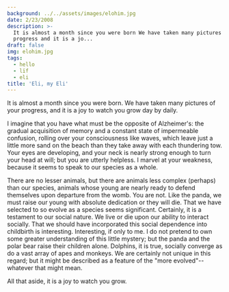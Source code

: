 ```yaml
---
background: ../../assets/images/elohim.jpg
date: 2/23/2008
description: >-
  It is almost a month since you were born We have taken many pictures of your
  progress and it is a jo...
draft: false
img: elohim.jpg
tags:
  - hello
  - lïf
  - eli
title: 'Eli, my Eli'
---
```


It is almost a month since you were born. We have taken many pictures of your progress, and it is a joy to watch you grow day by daily.

I imagine that you have what must be the opposite of Alzheimer's: the gradual acquisition of memory and a constant state of impermeable confusion, rolling over your consciousness like waves, which leave just a little more sand on the beach than they take away with each thundering tow. Your eyes are developing, and your neck is nearly strong enough to turn your head at will; but you are utterly helpless. I marvel at your weakness, because it seems to speak to our species as a whole.

There are no lesser animals, but there are animals less complex (perhaps) than our species, animals whose young are nearly ready to defend themselves upon departure from the womb. You are not. Like the panda, we must raise our young with absolute dedication or they will die. That we have selected to so evolve as a species seems significant. Certainly, it is a testament to our social nature. We live or die upon our ability to interact socially. That we should have incorporated this social dependence into childbirth is interesting. Interesting, if only to me. I do not pretend to own some greater understanding of this little mystery; but the panda and the polar bear raise their children alone. Dolphins, it is true, socially converge as do a vast array of apes and monkeys. We are certainly not unique in this regard; but it might be described as a feature of the "more evolved"--whatever that might mean.

All that aside, it is a joy to watch you grow.
